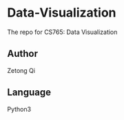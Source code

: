 # Data-Visualization
The repo for CS765: Data Visualization
## Author
Zetong Qi
## Language
Python3
